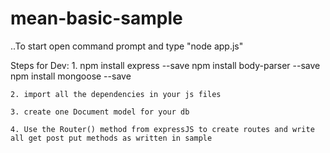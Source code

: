 # mean-basic-sample
..To start open command prompt and type "node app.js"

Steps for Dev:
    1. npm install express --save
       npm install body-parser --save
       npm install mongoose --save
    
    2. import all the dependencies in your js files
    
    3. create one Document model for your db
    
    4. Use the Router() method from expressJS to create routes and write all get post put methods as written in sample
    

